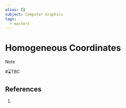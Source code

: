 ```yaml
---
alias: []
subject: Computer Graphics
tags:
  - masters
---
```

# Homogeneous Coordinates

>[!note]
> #⌛TBC 

## References
1. 